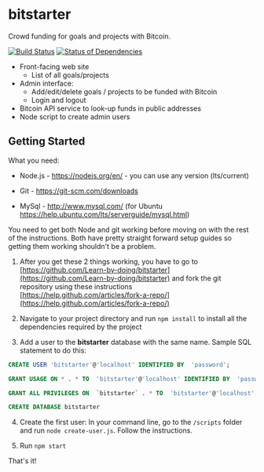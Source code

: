 # bitstarter

Crowd funding for goals and projects with Bitcoin.

[![Build Status](https://travis-ci.org/Learn-by-doing/bitstarter.svg?branch=master)](https://travis-ci.org/Learn-by-doing/bitstarter) [![Status of Dependencies](https://david-dm.org/Learn-by-doing/bitstarter.svg)](https://david-dm.org/Learn-by-doing/bitstarter)

* Front-facing web site
  * List of all goals/projects
* Admin interface:
  * Add/edit/delete goals / projects to be funded with Bitcoin
  * Login and logout
* Bitcoin API service to look-up funds in public addresses
* Node script to create admin users

## Getting Started

What you need:

* Node.js - https://nodejs.org/en/ - you can use any version (lts/current)

* Git - https://git-scm.com/downloads

* MySql - http://www.mysql.com/ (for Ubuntu https://help.ubuntu.com/lts/serverguide/mysql.html)

You need to get both Node and git working before moving on with the rest of the instructions.
Both have pretty straight forward setup guides so getting them working shouldn't be a problem.

1. After you get these 2 things working, you have to go to [https://github.com/Learn-by-doing/bitstarter](https://github.com/Learn-by-doing/bitstarter) and fork the git repository using these instructions [https://help.github.com/articles/fork-a-repo/](https://help.github.com/articles/fork-a-repo/)

2. Navigate to your project directory and run `npm install` to install all the dependencies required by the project

3. Add a user to the __bitstarter__ database with the same name. Sample SQL statement to do this:
  ```sql
  CREATE USER 'bitstarter'@'localhost' IDENTIFIED BY  'password';

  GRANT USAGE ON * . * TO  'bitstarter'@'localhost' IDENTIFIED BY  'password' WITH MAX_QUERIES_PER_HOUR 0 MAX_CONNECTIONS_PER_HOUR 0 MAX_UPDATES_PER_HOUR 0 MAX_USER_CONNECTIONS 0 ;

  GRANT ALL PRIVILEGES ON  `bitstarter` . * TO  'bitstarter'@'localhost';

  CREATE DATABASE bitstarter
  ```

4. Create the first user: In your command line, go to the `/scripts` folder and run `node create-user.js`. Follow the instructions.

5. Run `npm start`

That's it!
